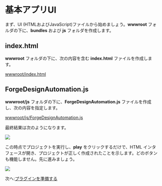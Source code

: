 # 基本アプリUI

まず、UI (HTMLおよびJavaScript)ファイルから始めましょう。**wwwroot** フォルダの下に、**bundles** および **js** フォルダを作成します。

## index.html

**wwwroot** フォルダの下に、次の内容を含む **index.html** ファイルを作成します。

[wwwroot/index.html](_snippets/modifymodels/netcore/wwwroot/index.html ':include :type=code html')

## ForgeDesignAutomation.js

**wwwroot/js** フォルダの下に、**ForgeDesignAutomation.js** ファイルを作成し、次の内容を指定します。

[wwwroot/js/ForgeDesignAutomation.js](_snippets/modifymodels/netcore/wwwroot/js/ForgeDesignAutomation.js ':include :type=code javascript')

最終結果は次のようになります。

![](_media/designautomation/netcore/basefiles.png)

この時点でプロジェクトを実行し、**play** をクリックするだけで、HTML インタフェースが開き、プロジェクトが正しく作成されたことを示します。どのボタンも機能しません。先に進みましょう。

![](_media/net/start_debug.png) 

次へ:[プラグインを準備する](designautomation/appbundle/)